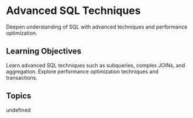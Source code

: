 # Advanced SQL Techniques

Deepen understanding of SQL with advanced techniques and performance optimization.

## Learning Objectives
Learn advanced SQL techniques such as subqueries, complex JOINs, and aggregation.
Explore performance optimization techniques and transactions.

## Topics
undefined